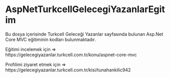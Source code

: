 # AspNetTurkcellGelecegiYazanlarEgitim

<p>Bu dosya içerisinde Turkcell Geleceği Yazanlar sayfasında bulunan Asp.Net Core MVC eğitiminin kodları bulunmaktadır.</p>
<p>Eğitimi incelemek için => https://gelecegiyazanlar.turkcell.com.tr/konu/aspnet-core-mvc</p>
<p>Profilimi ziyaret etmek için => https://gelecegiyazanlar.turkcell.com.tr/kisi/tunahankilic942</p>
